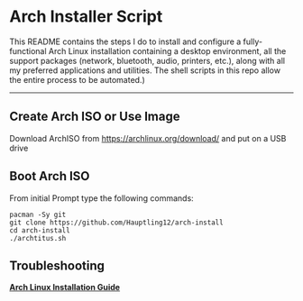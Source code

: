 # Arch Installer Script
This README contains the steps I do to install and configure a fully-functional Arch Linux installation containing a desktop environment, all the support packages (network, bluetooth, audio, printers, etc.), along with all my preferred applications and utilities. The shell scripts in this repo allow the entire process to be automated.)

---
## Create Arch ISO or Use Image

Download ArchISO from <https://archlinux.org/download/> and put on a USB drive

## Boot Arch ISO

From initial Prompt type the following commands:

```
pacman -Sy git
git clone https://github.com/Hauptling12/arch-install
cd arch-install
./archtitus.sh
```

## Troubleshooting

__[Arch Linux Installation Guide](https://github.com/rickellis/Arch-Linux-Install-Guide)__
